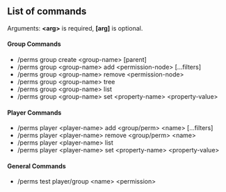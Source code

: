 ## List of commands
Arguments: **\<arg\>** is required, **\[arg\]** is optional.

#### Group Commands
- /perms group create \<group-name\> \[parent\]
- /perms group \<group-name\> add \<permission-node\> \[...filters\]
- /perms group \<group-name\> remove \<permission-node\>
- /perms group \<group-name\> tree
- /perms group \<group-name\> list
- /perms group \<group-name\> set \<property-name\> \<property-value\>

#### Player Commands
- /perms player \<player-name\> add \<group/perm\> \<name\> \[...filters\]
- /perms player \<player-name\> remove \<group/perm\> \<name\>
- /perms player \<player-name\> list
- /perms player \<player-name\> set \<property-name\> \<property-value\>

#### General Commands
- /perms test player/group \<name\> \<permission\>

